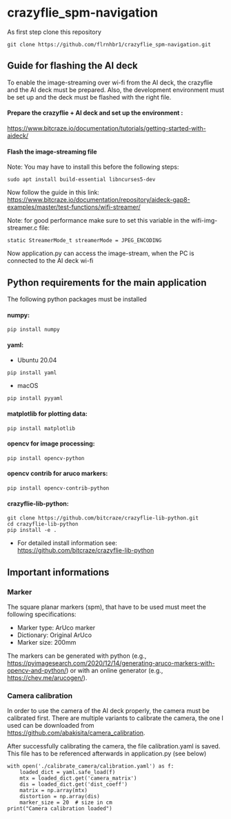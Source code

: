 # crazyflie_spm-navigation

As first step clone this repository 
```shell
git clone https://github.com/flrnhbr1/crazyflie_spm-navigation.git
```

## Guide for flashing the AI deck
To enable the image-streaming over wi-fi from the AI deck, the crazyflie and the AI deck must be prepared.
Also, the development environment must be set up and the deck must be flashed with the right file.

#### Prepare the crazyflie + AI deck and set up the environment :
https://www.bitcraze.io/documentation/tutorials/getting-started-with-aideck/


#### Flash the image-streaming file

Note: You may have to install this before the following steps:
```shell
sudo apt install build-essential libncurses5-dev
```

Now follow the guide in this link:
https://www.bitcraze.io/documentation/repository/aideck-gap8-examples/master/test-functions/wifi-streamer/

Note: for good performance make sure to set this variable in the wifi-img-streamer.c file:
 ```
static StreamerMode_t streamerMode = JPEG_ENCODING
```
Now application.py can access the image-stream, when the PC is connected to the AI deck wi-fi

## Python requirements for the main application 
 The following python packages must be installed

#### numpy:
```shell
pip install numpy
```
#### yaml:
- Ubuntu 20.04
```shell
pip install yaml
```
- macOS
```shell
pip install pyyaml
```

#### matplotlib for plotting data:
```shell
pip install matplotlib
```

#### opencv for image processing:
```shell
pip install opencv-python
```
#### opencv contrib for aruco markers:
```shell
pip install opencv-contrib-python
```

#### crazyflie-lib-python:
```shell
git clone https://github.com/bitcraze/crazyflie-lib-python.git
cd crazyflie-lib-python
pip install -e .
```
- For detailed install information see: https://github.com/bitcraze/crazyflie-lib-python


## Important informations

### Marker
The square planar markers (spm), that have to be used must meet the following specifications:
- Marker type: ArUco marker
- Dictionary: Original ArUco
- Marker size: 200mm

The markers can be generated with python 
(e.g., https://pyimagesearch.com/2020/12/14/generating-aruco-markers-with-opencv-and-python/) 
or with an online generator (e.g., https://chev.me/arucogen/).


### Camera calibration
In order to use the camera of the AI deck properly, the camera must be calibrated first.
There are multiple variants to calibrate the camera, the one I used can be downloaded from 
https://github.com/abakisita/camera_calibration.

After successfully calibrating the camera, the file calibration.yaml 
is saved. This file has to be referenced afterwards in application.py (see below)

    with open('./calibrate_camera/calibration.yaml') as f:
        loaded_dict = yaml.safe_load(f)
        mtx = loaded_dict.get('camera_matrix')
        dis = loaded_dict.get('dist_coeff')
        matrix = np.array(mtx)
        distortion = np.array(dis)
        marker_size = 20  # size in cm
    print("Camera calibration loaded")


